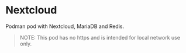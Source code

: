 # Nextcloud

Podman pod with Nextcloud, MariaDB and Redis.

> NOTE: This pod has no https and is intended for local network use only.
